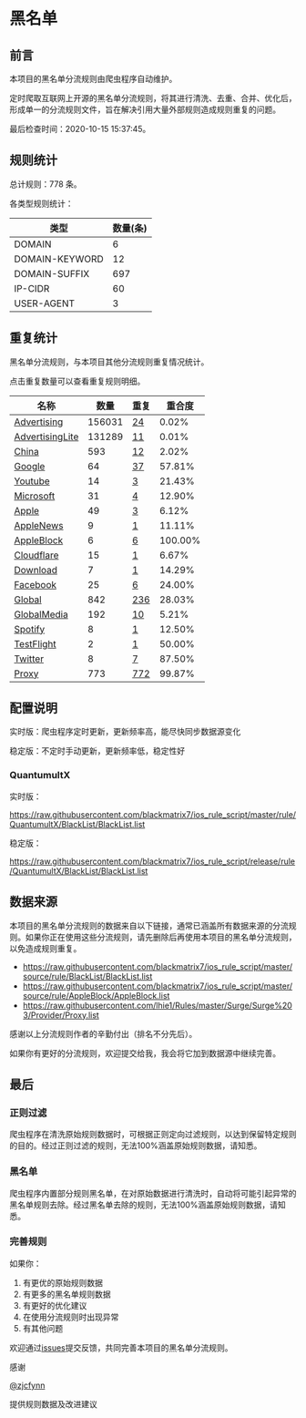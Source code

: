 # 黑名单

## 前言

本项目的黑名单分流规则由爬虫程序自动维护。

定时爬取互联网上开源的黑名单分流规则，将其进行清洗、去重、合并、优化后，形成单一的分流规则文件，旨在解决引用大量外部规则造成规则重复的问题。


最后检查时间：2020-10-15 15:37:45。

## 规则统计

总计规则：778 条。

各类型规则统计：

| 类型 | 数量(条) |
| ---- | ---- |
| DOMAIN | 6 |
| DOMAIN-KEYWORD | 12 |
| DOMAIN-SUFFIX | 697 |
| IP-CIDR | 60 |
| USER-AGENT | 3 |
## 重复统计

黑名单分流规则，与本项目其他分流规则重复情况统计。

点击重复数量可以查看重复规则明细。

| 名称 | 数量 | 重复 | 重合度 |
| ---- | ---- | ---- | ------ |
|  [Advertising](https://github.com/blackmatrix7/ios_rule_script/tree/master/rule/QuantumultX/Advertising)    | 156031   | [24](https://github.com/blackmatrix7/ios_rule_script/tree/master/rule/Repeat/BlackList/Advertising.list)   |   0.02%  |
|  [AdvertisingLite](https://github.com/blackmatrix7/ios_rule_script/tree/master/rule/QuantumultX/AdvertisingLite)    | 131289   | [11](https://github.com/blackmatrix7/ios_rule_script/tree/master/rule/Repeat/BlackList/AdvertisingLite.list)   |   0.01%  |
|  [China](https://github.com/blackmatrix7/ios_rule_script/tree/master/rule/QuantumultX/China)    | 593   | [12](https://github.com/blackmatrix7/ios_rule_script/tree/master/rule/Repeat/BlackList/China.list)   |   2.02%  |
|  [Google](https://github.com/blackmatrix7/ios_rule_script/tree/master/rule/QuantumultX/Google)    | 64   | [37](https://github.com/blackmatrix7/ios_rule_script/tree/master/rule/Repeat/BlackList/Google.list)   |   57.81%  |
|  [Youtube](https://github.com/blackmatrix7/ios_rule_script/tree/master/rule/QuantumultX/Youtube)    | 14   | [3](https://github.com/blackmatrix7/ios_rule_script/tree/master/rule/Repeat/BlackList/Youtube.list)   |   21.43%  |
|  [Microsoft](https://github.com/blackmatrix7/ios_rule_script/tree/master/rule/QuantumultX/Microsoft)    | 31   | [4](https://github.com/blackmatrix7/ios_rule_script/tree/master/rule/Repeat/BlackList/Microsoft.list)   |   12.90%  |
|  [Apple](https://github.com/blackmatrix7/ios_rule_script/tree/master/rule/QuantumultX/Apple)    | 49   | [3](https://github.com/blackmatrix7/ios_rule_script/tree/master/rule/Repeat/BlackList/Apple.list)   |   6.12%  |
|  [AppleNews](https://github.com/blackmatrix7/ios_rule_script/tree/master/rule/QuantumultX/AppleNews)    | 9   | [1](https://github.com/blackmatrix7/ios_rule_script/tree/master/rule/Repeat/BlackList/AppleNews.list)   |   11.11%  |
|  [AppleBlock](https://github.com/blackmatrix7/ios_rule_script/tree/master/rule/QuantumultX/AppleBlock)    | 6   | [6](https://github.com/blackmatrix7/ios_rule_script/tree/master/rule/Repeat/BlackList/AppleBlock.list)   |   100.00%  |
|  [Cloudflare](https://github.com/blackmatrix7/ios_rule_script/tree/master/rule/QuantumultX/Cloudflare)    | 15   | [1](https://github.com/blackmatrix7/ios_rule_script/tree/master/rule/Repeat/BlackList/Cloudflare.list)   |   6.67%  |
|  [Download](https://github.com/blackmatrix7/ios_rule_script/tree/master/rule/QuantumultX/Download)    | 7   | [1](https://github.com/blackmatrix7/ios_rule_script/tree/master/rule/Repeat/BlackList/Download.list)   |   14.29%  |
|  [Facebook](https://github.com/blackmatrix7/ios_rule_script/tree/master/rule/QuantumultX/Facebook)    | 25   | [6](https://github.com/blackmatrix7/ios_rule_script/tree/master/rule/Repeat/BlackList/Facebook.list)   |   24.00%  |
|  [Global](https://github.com/blackmatrix7/ios_rule_script/tree/master/rule/QuantumultX/Global)    | 842   | [236](https://github.com/blackmatrix7/ios_rule_script/tree/master/rule/Repeat/BlackList/Global.list)   |   28.03%  |
|  [GlobalMedia](https://github.com/blackmatrix7/ios_rule_script/tree/master/rule/QuantumultX/GlobalMedia)    | 192   | [10](https://github.com/blackmatrix7/ios_rule_script/tree/master/rule/Repeat/BlackList/GlobalMedia.list)   |   5.21%  |
|  [Spotify](https://github.com/blackmatrix7/ios_rule_script/tree/master/rule/QuantumultX/Spotify)    | 8   | [1](https://github.com/blackmatrix7/ios_rule_script/tree/master/rule/Repeat/BlackList/Spotify.list)   |   12.50%  |
|  [TestFlight](https://github.com/blackmatrix7/ios_rule_script/tree/master/rule/QuantumultX/TestFlight)    | 2   | [1](https://github.com/blackmatrix7/ios_rule_script/tree/master/rule/Repeat/BlackList/TestFlight.list)   |   50.00%  |
|  [Twitter](https://github.com/blackmatrix7/ios_rule_script/tree/master/rule/QuantumultX/Twitter)    | 8   | [7](https://github.com/blackmatrix7/ios_rule_script/tree/master/rule/Repeat/BlackList/Twitter.list)   |   87.50%  |
|  [Proxy](https://github.com/blackmatrix7/ios_rule_script/tree/master/rule/QuantumultX/Proxy)    | 773   | [772](https://github.com/blackmatrix7/ios_rule_script/tree/master/rule/Repeat/BlackList/Proxy.list)   |   99.87%  |
## 配置说明

实时版：爬虫程序定时更新，更新频率高，能尽快同步数据源变化

稳定版：不定时手动更新，更新频率低，稳定性好

### QuantumultX 
实时版：

https://raw.githubusercontent.com/blackmatrix7/ios_rule_script/master/rule/QuantumultX/BlackList/BlackList.list

稳定版：

https://raw.githubusercontent.com/blackmatrix7/ios_rule_script/release/rule/QuantumultX/BlackList/BlackList.list

## 数据来源

本项目的黑名单分流规则的数据来自以下链接，通常已涵盖所有数据来源的分流规则。如果你正在使用这些分流规则，请先删除后再使用本项目的黑名单分流规则，以免造成规则重复。

- https://raw.githubusercontent.com/blackmatrix7/ios_rule_script/master/source/rule/BlackList/BlackList.list
- https://raw.githubusercontent.com/blackmatrix7/ios_rule_script/master/source/rule/AppleBlock/AppleBlock.list
- https://raw.githubusercontent.com/lhie1/Rules/master/Surge/Surge%203/Provider/Proxy.list


感谢以上分流规则作者的辛勤付出（排名不分先后）。

如果你有更好的分流规则，欢迎提交给我，我会将它加到数据源中继续完善。

## 最后

### 正则过滤

爬虫程序在清洗原始规则数据时，可根据正则定向过滤规则，以达到保留特定规则的目的。经过正则过滤的规则，无法100%涵盖原始规则数据，请知悉。

### 黑名单

爬虫程序内置部分规则黑名单，在对原始数据进行清洗时，自动将可能引起异常的黑名单规则去除。经过黑名单去除的规则，无法100%涵盖原始规则数据，请知悉。

### 完善规则

如果你：

1. 有更优的原始规则数据
2. 有更多的黑名单规则数据
3. 有更好的优化建议
4. 在使用分流规则时出现异常
5. 有其他问题

欢迎通过[issues](https://github.com/blackmatrix7/ios_rule_script/issues/new)提交反馈，共同完善本项目的黑名单分流规则。

感谢

[@zjcfynn](https://github.com/zjcfynn)

提供规则数据及改进建议